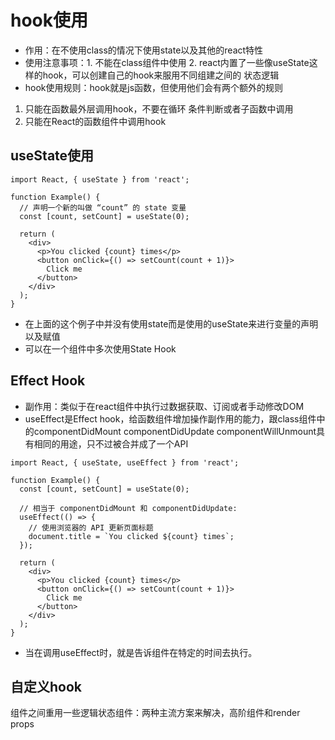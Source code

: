 # hook使用
* 作用：在不使用class的情况下使用state以及其他的react特性
* 使用注意事项：1. 不能在class组件中使用
          2. react内置了一些像useState这样的hook，可以创建自己的hook来服用不同组建之间的
          状态逻辑
* hook使用规则：hook就是js函数，但使用他们会有两个额外的规则
1. 只能在函数最外层调用hook，不要在循环 条件判断或者子函数中调用
2. 只能在React的函数组件中调用hook
## useState使用
```
import React, { useState } from 'react';

function Example() {
  // 声明一个新的叫做 “count” 的 state 变量
  const [count, setCount] = useState(0);

  return (
    <div>
      <p>You clicked {count} times</p>
      <button onClick={() => setCount(count + 1)}>
        Click me
      </button>
    </div>
  );
}
```
* 在上面的这个例子中并没有使用state而是使用的useState来进行变量的声明以及赋值
* 可以在一个组件中多次使用State Hook

## Effect Hook
* 副作用：类似于在react组件中执行过数据获取、订阅或者手动修改DOM
* useEffect是Effect hook，给函数组件增加操作副作用的能力，跟class组件中的componentDidMount
componentDidUpdate  componentWillUnmount具有相同的用途，只不过被合并成了一个API

```
import React, { useState, useEffect } from 'react';

function Example() {
  const [count, setCount] = useState(0);

  // 相当于 componentDidMount 和 componentDidUpdate:
  useEffect(() => {
    // 使用浏览器的 API 更新页面标题
    document.title = `You clicked ${count} times`;
  });

  return (
    <div>
      <p>You clicked {count} times</p>
      <button onClick={() => setCount(count + 1)}>
        Click me
      </button>
    </div>
  );
}
```
* 当在调用useEffect时，就是告诉组件在特定的时间去执行。

## 自定义hook
组件之间重用一些逻辑状态组件：两种主流方案来解决，高阶组件和render props 



